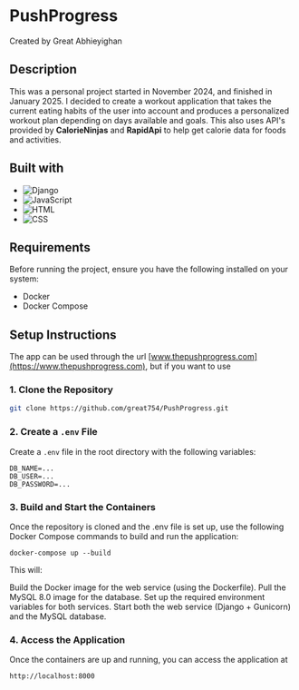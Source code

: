 # PushProgress
Created by Great Abhieyighan
## Description
This was a personal project started in November 2024, and finished in January 2025. I decided to create a workout application that takes the current eating habits of the user into account and produces a personalized workout plan depending on days available and goals. This also uses API's provided by **CalorieNinjas** and **RapidApi** to help get calorie data for foods and activities. 

## Built with
* ![Django](https://img.shields.io/badge/Django-092E20?style=for-the-badge&logo=django&logoColor=white)
* ![JavaScript](https://img.shields.io/badge/JavaScript-092E20?style=for-the-badge&logo=javascript&logoColor=yellow)
* ![HTML](https://img.shields.io/badge/Html-092E20?style=for-the-badge&logo=html&logoColor=red)
* ![CSS](https://img.shields.io/badge/Css-092E20?style=for-the-badge&logo=css&logoColor=white)

## Requirements

Before running the project, ensure you have the following installed on your system:

- Docker
- Docker Compose

## Setup Instructions
The app can be used through the url [www.thepushprogress.com](https://www.thepushprogress.com), but if you want to use 

### 1. Clone the Repository

```bash
git clone https://github.com/great754/PushProgress.git
```

### 2. Create a ```.env``` File
Create a ```.env``` file in the root directory with the following variables:
```
DB_NAME=...
DB_USER=...
DB_PASSWORD=...
```
### 3. Build and Start the Containers
Once the repository is cloned and the .env file is set up, use the following Docker Compose commands to build and run the application:
```
docker-compose up --build
```
This will:

Build the Docker image for the web service (using the Dockerfile).
Pull the MySQL 8.0 image for the database.
Set up the required environment variables for both services.
Start both the web service (Django + Gunicorn) and the MySQL database.

### 4. Access the Application
Once the containers are up and running, you can access the application at
```
http://localhost:8000
```
